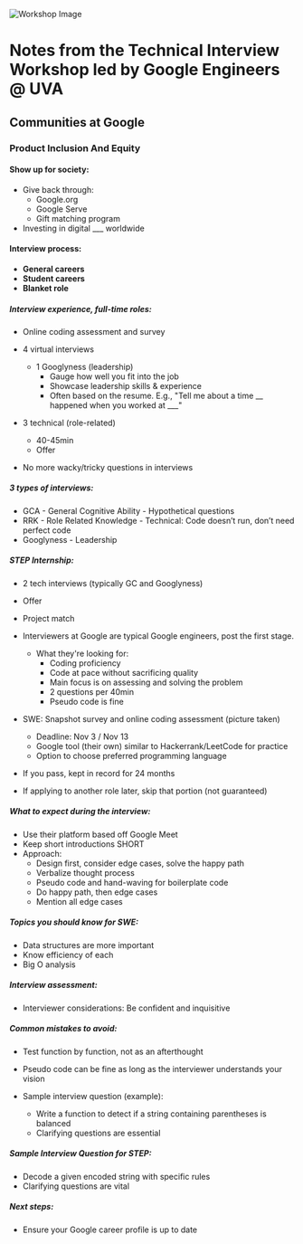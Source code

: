 ![Workshop Image](https://github.com/UVA-Google-Developer-Student-Club/Oct25GoogleEngineersWorkshop/blob/main/workshop.JPG?raw=true)
# Notes from the Technical Interview Workshop led by Google Engineers @ UVA

## Communities at Google

### Product Inclusion And Equity

#### Show up for society:
- Give back through:
  - Google.org
  - Google Serve
  - Gift matching program
- Investing in digital ___ worldwide

#### Interview process:
- **General careers**
- **Student careers**
- **Blanket role**

##### Interview experience, full-time roles:
- Online coding assessment and survey
- 4 virtual interviews
  - 1 Googlyness (leadership)
    - Gauge how well you fit into the job
    - Showcase leadership skills & experience
    - Often based on the resume. E.g., "Tell me about a time __ happened when you worked at ___"
- 3 technical (role-related)
  - 40-45min 
  - Offer

- No more wacky/tricky questions in interviews

##### 3 types of interviews:
- GCA - General Cognitive Ability - Hypothetical questions
- RRK - Role Related Knowledge - Technical: Code doesn’t run, don’t need perfect code
- Googlyness - Leadership

##### STEP Internship:
- 2 tech interviews (typically GC and Googlyness)
- Offer
- Project match

- Interviewers at Google are typical Google engineers, post the first stage.
  - What they're looking for:
    - Coding proficiency
    - Code at pace without sacrificing quality
    - Main focus is on assessing and solving the problem
    - 2 questions per 40min
    - Pseudo code is fine

- SWE: Snapshot survey and online coding assessment (picture taken)
  - Deadline: Nov 3 / Nov 13
  - Google tool (their own) similar to Hackerrank/LeetCode for practice
  - Option to choose preferred programming language

- If you pass, kept in record for 24 months
- If applying to another role later, skip that portion (not guaranteed)

##### What to expect during the interview:
- Use their platform based off Google Meet
- Keep short introductions SHORT
- Approach:
  - Design first, consider edge cases, solve the happy path
  - Verbalize thought process
  - Pseudo code and hand-waving for boilerplate code
  - Do happy path, then edge cases
  - Mention all edge cases

##### Topics you should know for SWE:
- Data structures are more important
- Know efficiency of each
- Big O analysis

##### Interview assessment:
- Interviewer considerations: Be confident and inquisitive

##### Common mistakes to avoid:
- Test function by function, not as an afterthought
- Pseudo code can be fine as long as the interviewer understands your vision

- Sample interview question (example):
  - Write a function to detect if a string containing parentheses is balanced
  - Clarifying questions are essential

##### Sample Interview Question for STEP:
- Decode a given encoded string with specific rules
- Clarifying questions are vital

##### Next steps:
- Ensure your Google career profile is up to date
